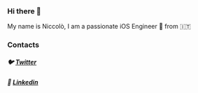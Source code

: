 ### Hi there 👋

<!--
**NicFontana/NicFontana** is a ✨ _special_ ✨ repository because its `README.md` (this file) appears on your GitHub profile.

Here are some ideas to get you started:

- 🔭 I’m currently working on ...
- 🌱 I’m currently learning ...
- 👯 I’m looking to collaborate on ...
- 🤔 I’m looking for help with ...
- 💬 Ask me about ...
- 📫 How to reach me: ...
- 😄 Pronouns: ...
- ⚡ Fun fact: ...
-->

My name is Niccolò, I am a passionate iOS Engineer :iphone: from :it:

### Contacts
##### :bird: [Twitter](https://twitter.com/nic_fontana)
##### :briefcase: [Linkedin](https://www.linkedin.com/in/nicfontana/)
